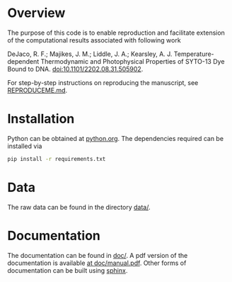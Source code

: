 # Overview

The purpose of this code is to enable reproduction
and facilitate extension of the computational
results associated with following work

DeJaco, R. F.; Majikes, J. M.; Liddle, J. A.; Kearsley, A. J. 
Temperature-dependent Thermodynamic and Photophysical Properties of SYTO-13 Dye Bound to DNA.
[doi:10.1101/2202.08.31.505902](https://doi.org/10.1101/2022.08.31.505902).

For step-by-step instructions on reproducing the manuscript,
see [REPRODUCEME.md](REPRODUCEME.md).

# Installation

Python can be obtained at [python.org](https://python.org).
The dependencies required can be installed via

```bash
pip install -r requirements.txt
```

# Data

The raw data can be found in the directory [data/](data/).

# Documentation

The documentation can be found in [doc/](doc/).
A pdf version of the documentation is available [at doc/manual.pdf](doc/manual.pdf).
Other forms of documentation can be built using [sphinx](https://www.sphinx-doc.org).
